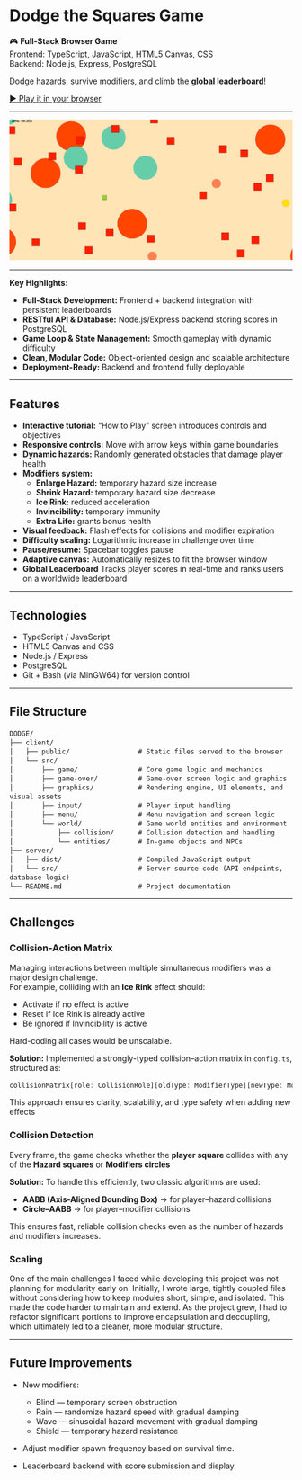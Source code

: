 # Dodge the Squares Game

🎮 **Full-Stack Browser Game**  
Frontend: TypeScript, JavaScript, HTML5 Canvas, CSS  
Backend: Node.js, Express, PostgreSQL  

Dodge hazards, survive modifiers, and climb the **global leaderboard**!  

[▶️ Play it in your browser](https://dodge-game-0ir9.onrender.com/)

---

![Gameplay Screenshot](client/public/screenshots/screenshot1.png)

---

**Key Highlights:**
- **Full-Stack Development:** Frontend + backend integration with persistent leaderboards  
- **RESTful API & Database:** Node.js/Express backend storing scores in PostgreSQL  
- **Game Loop & State Management:** Smooth gameplay with dynamic difficulty  
- **Clean, Modular Code:** Object-oriented design and scalable architecture  
- **Deployment-Ready:** Backend and frontend fully deployable

---

## Features

- **Interactive tutorial:** “How to Play” screen introduces controls and objectives  
- **Responsive controls:** Move with arrow keys within game boundaries  
- **Dynamic hazards:** Randomly generated obstacles that damage player health  
- **Modifiers system:**  
  - **Enlarge Hazard:** temporary hazard size increase  
  - **Shrink Hazard:** temporary hazard size decrease  
  - **Ice Rink:** reduced acceleration  
  - **Invincibility:** temporary immunity  
  - **Extra Life:** grants bonus health  
- **Visual feedback:** Flash effects for collisions and modifier expiration  
- **Difficulty scaling:** Logarithmic increase in challenge over time  
- **Pause/resume:** Spacebar toggles pause  
- **Adaptive canvas:** Automatically resizes to fit the browser window  
- **Global Leaderboard** Tracks player scores in real-time and ranks users on a worldwide leaderboard

---

## Technologies

- TypeScript / JavaScript  
- HTML5 Canvas and CSS
- Node.js / Express
- PostgreSQL
- Git + Bash (via MinGW64) for version control  

---

## File Structure

```
DODGE/
├── client/
│   ├── public/                 # Static files served to the browser
│   └── src/
│       ├── game/               # Core game logic and mechanics
│       ├── game-over/          # Game-over screen logic and graphics
│       ├── graphics/           # Rendering engine, UI elements, and visual assets
│       ├── input/              # Player input handling
│       ├── menu/               # Menu navigation and screen logic
│       └── world/              # Game world entities and environment
│           ├── collision/      # Collision detection and handling
│           └── entities/       # In-game objects and NPCs
├── server/
│   ├── dist/                   # Compiled JavaScript output
│   └── src/                    # Server source code (API endpoints, database logic)
└── README.md                   # Project documentation
```

---

## Challenges

### Collision-Action Matrix
Managing interactions between multiple simultaneous modifiers was a major design challenge.  
For example, colliding with an **Ice Rink** effect should:  
- Activate if no effect is active  
- Reset if Ice Rink is already active  
- Be ignored if Invincibility is active  

Hard-coding all cases would be unscalable.  

**Solution:** Implemented a strongly-typed collision–action matrix in `config.ts`, structured as:

```ts
collisionMatrix[role: CollisionRole][oldType: ModifierType][newType: ModifierType]
```

This approach ensures clarity, scalability, and type safety when adding new effects

### Collision Detection
Every frame, the game checks whether the **player square** collides with any of the **Hazard squares** or **Modifiers circles**

**Solution:** To handle this efficiently, two classic algorithms are used: 

- **AABB (Axis-Aligned Bounding Box)** → for player–hazard collisions 
- **Circle–AABB** → for player–modifier collisions 

This ensures fast, reliable collision checks even as the number of hazards and modifiers increases.

### Scaling
One of the main challenges I faced while developing this project was not planning for modularity early on. Initially, I wrote large, tightly coupled files without considering how to keep modules short, simple, and isolated. This made the code harder to maintain and extend. As the project grew, I had to refactor significant portions to improve encapsulation and decoupling, which ultimately led to a cleaner, more modular structure.

---

## Future Improvements

- New modifiers: 
  - Blind — temporary screen obstruction 
  - Rain — randomize hazard speed with gradual damping 
  - Wave — sinusoidal hazard movement with gradual damping 
  - Shield — temporary hazard resistance 
- Adjust modifier spawn frequency based on survival time. 

- Leaderboard backend with score submission and display.

